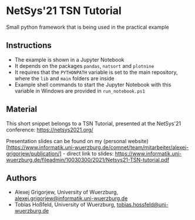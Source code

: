 # NetSys'21 TSN Tutorial

Small python framework that is being used in the practical example

## Instructions

* The example is shown in a Jupyter Notebook
* It depends on the packages `pandas`, `natsort` and `plotnine`
* It requires that the `PYTHONPATH` variable is set to the main repository, where the `lib` and `main` folders are inside
* Example shell commands to start the Jupyter Notebook with this variable in Windows are provided in `run_notebook.ps1`

## Material

This short snippet belongs to a TSN Tutorial, presented at the NetSys'21 conference: https://netsys2021.org/

Presentation slides can be found on my (personal website)[https://www.informatik.uni-wuerzburg.de/comnet/team/mitarbeiter/alexej-grigorjew/publication/] - direct link to slides: https://www.informatik.uni-wuerzburg.de/fileadmin/10030300/2021/Netsys21-TSN-tutorial.pdf

## Authors

* Alexej Grigorjew, University of Wuerzburg, alexej.grigorjew@informatik.uni-wuerzburg.de
* Tobias Hoßfeld, University of Wuerzburg, tobias.hossfeld@uni-wuerzburg.de
